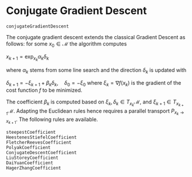 # Conjugate Gradient Descent

```@docs
conjugateGradientDescent
```
The conjugate gradient descent extends the classical Gradient Descent
as follows: for some $x_0\in\mathcal M$ the algorithm computes

$x_{k+1} = \exp_{x_k} \alpha_k\delta_k$

where $\alpha_k$ stems from some line search and the direction $\delta_k$ is
updated with

$\delta_{k+1} = -\xi_{k+1} + \beta_k\delta_k,\quad \delta_0 = -\xi_0$
where $\xi_k = \nabla f(x_k)$ is the gradient of the cost function $f$ to be minimized.

The coefficient $\beta_k$ is computed based on $\xi_k,\delta_k\in T_{x_{k}}\mathcal M$,
and $\xi_{k+1}\in T_{x_{k+1}}\mathcal M$. Adapting the Euclidean rules hence requires
a parallel transport $P_{x_k\to x_{k+1}}$. The following rules are available.

```@docs
steepestCoefficient
HeestenesStiefelCoefficient
FletcherReevesCoefficient
PolyakCoefficient
ConjugateDescentCoefficient
LiuStoreyCoefficient
DaiYuanCoefficient
HagerZhangCoefficient
```
